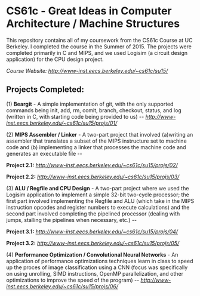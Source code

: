 # CS61c - Great Ideas in Computer Architecture / Machine Structures
This repository contains all of my coursework from the CS61c Course at UC Berkeley. I completed the course in the Summer of 2015. The projects were completed primarily in C and MIPS, and we used Logisim (a circuit design application) for the CPU design project.

*Course Website: http://www-inst.eecs.berkeley.edu/~cs61c/su15/*

## Projects Completed:

(1) **Beargit** - A simple implementation of git, with the only supported commands being init, add, rm, comit, branch, checkout, status, and log (written in C, with starting code being provided to us) -- *http://www-inst.eecs.berkeley.edu/~cs61c/su15/projs/01/*

(2) **MIPS Assembler / Linker** - A two-part project that involved (a)writing an assembler that translates a subset of the MIPS instructure set to machine code and (b) implementing a linker that processes the machine code and generates an executable file -- 

**Project 2.1:** *http://www-inst.eecs.berkeley.edu/~cs61c/su15/projs/02/*

**Project 2.2:** *http://www-inst.eecs.berkeley.edu/~cs61c/su15/projs/03/*

(3) **ALU / Regfile and CPU Design** - A two-part project where we used the Logisim application to implement a simple 32-bit two-cycle processor; the first part involved implementing the Regfile and ALU (which take in  the MIPS instruction opcodes and register numbers to execute calculations) and the second part involved completing the pipelined processor (dealing with jumps, stalling the pipelines when necessary, etc.) -- 

**Project 3.1:** *http://www-inst.eecs.berkeley.edu/~cs61c/su15/projs/04/*

**Project 3.2:** *http://www-inst.eecs.berkeley.edu/~cs61c/su15/projs/05/*

(4) **Performance Optimization / Convolutional Neural Networks** - An application of performance optimizations techniques learn in class to speed up the proces of image classification using a CNN (focus was specifically on using unrolling, SIMD instructions, OpenMP parallelization, and other optimizations to improve the speed of the program) -- *http://www-inst.eecs.berkeley.edu/~cs61c/su15/projs/06/*
